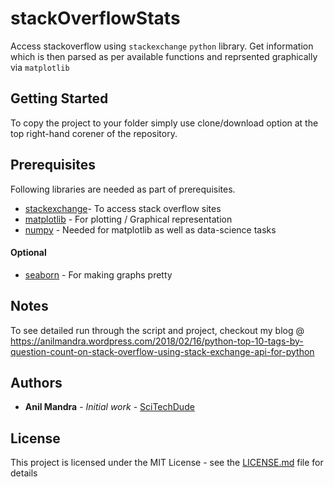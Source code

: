 # stackOverflowStats

Access stackoverflow using `stackexchange` `python` library. Get information which is then parsed as per available functions and reprsented graphically via `matplotlib`

## Getting Started

To copy the project to your folder simply use clone/download option at the top right-hand corener of the repository.

## Prerequisites

Following libraries are needed as part of prerequisites.
* [stackexchange](https://github.com/lucjon/Py-StackExchange)- To access stack overflow sites
* [matplotlib](https://matplotlib.org/users/installing.html) -  For plotting / Graphical representation
* [numpy](http://www.numpy.org/)  -  Needed for matplotlib as well as data-science tasks

#### Optional
* [seaborn](https://seaborn.pydata.org/)  -  For making graphs pretty


## Notes
To see detailed run through the script and project, checkout my blog @
https://anilmandra.wordpress.com/2018/02/16/python-top-10-tags-by-question-count-on-stack-overflow-using-stack-exchange-api-for-python

## Authors

* **Anil Mandra** - *Initial work* - [SciTechDude](https://github.com/SciTechDude)

## License

This project is licensed under the MIT License - see the [LICENSE.md](LICENSE.md) file for details




